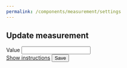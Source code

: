 ```yaml
---
permalink: /components/measurement/settings
---
```

<!-- Start of /components/measurement/settings -->
<div class="container">
<div class="row">
<div class="col-sm-8 offset-sm-2 col-md-6 offset-md-3 mt-2" id="settings-inner">
<h2 id='measurement-main-title'>Update measurement</h2>
<form id="settings-form">
    <!-- username -->
    <div class="input-group key-sm mt-4">
        <span class="input-group-addon td-key">Value</span>
        <input class="form-number form-control text-right" id="m" name="m" value="" type="text">
        <span class="input-group-addon form-units"></span>
    </div>
    <div id="loader" class="text-right">
        <a class="btn btn-outline-primary mt-5 hashlink" href='#'>Show instructions</a>
        <button type="submit" class="btn btn-primary mt-5">Save</button>
    </div>
</form>
</div>
</div>
</div>
<!-- End of /components/measurement/settings -->
